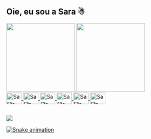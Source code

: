 ## Oie, eu sou a Sara ☃
<div>
  <a href="https://github.com/Sayorita">
  <img height="180em" src="https://github-readme-stats.vercel.app/api?username=Sayorita&show_icons=true&theme=merko&include_all_commits=true&count_private=true"/>
  <img height="180em" src="https://github-readme-stats.vercel.app/api/top-langs/?username=Sayorita&layout=donut&theme=merko"/>
</div>
<div>
   <img align="center" alt="Sara-Java" height="30" width="40" src="https://cdn.jsdelivr.net/gh/devicons/devicon@latest/icons/java/java-original.svg" />
   <img align="center" alt="Sara-PHP" height="30" width="40" src="https://cdn.jsdelivr.net/gh/devicons/devicon@latest/icons/php/php-plain.svg" />
   <img align="center" alt="Sara-Oracle" height="30" width="40" src="https://cdn.jsdelivr.net/gh/devicons/devicon@latest/icons/oracle/oracle-original.svg" />
   <img align="center" alt="Sara-HTML" height="30" width="40" src="https://cdn.jsdelivr.net/gh/devicons/devicon@latest/icons/html5/html5-plain.svg" />
   <img align="center" alt="Sara-CSS" height="30" width="40" src="https://cdn.jsdelivr.net/gh/devicons/devicon@latest/icons/css3/css3-plain.svg" />
  <img align="center" alt="Sara-Bootstrap" height="30" width="40" src="https://cdn.jsdelivr.net/gh/devicons/devicon@latest/icons/bootstrap/bootstrap-plain.svg" />
</div>
    
##

    
<div>
  <a href="https://www.linkedin.com/in/sara-fernandes-17aabb262?utm_source=share&utm_campaign=share_via&utm_content=profile&utm_medium=android_app" target="_blank"><img src="https://img.shields.io/badge/LinkedIn-0077B5?style=for-the-badge&logo=linkedin&logoColor=white"/>
</div>

![Snake animation](https://github.com/Sayorita/blob/output/github-contribution-grid-snake.svg)
